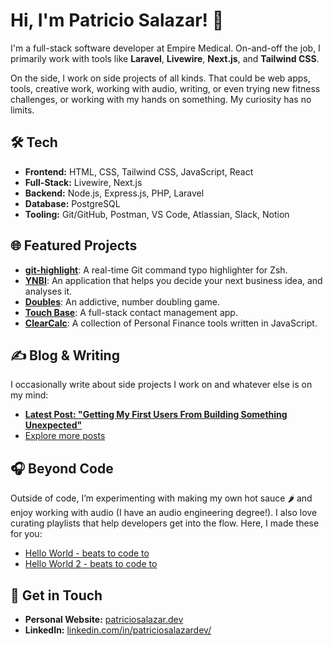 
# Hi, I'm Patricio Salazar! 👋

I'm a full-stack software developer at Empire Medical. On-and-off the job, I primarily work with tools like **Laravel**, **Livewire**, **Next.js**, and **Tailwind CSS**.

On the side, I work on side projects of all kinds. That could be web apps, tools, creative work, working with audio, writing, or even trying new fitness challenges, or working with my hands on something. My curiosity has no limits.

## 🛠 Tech
- **Frontend:** HTML, CSS, Tailwind CSS, JavaScript, React
 - **Full-Stack:** Livewire, Next.js
- **Backend:** Node.js, Express.js, PHP, Laravel
- **Database:** PostgreSQL
- **Tooling:** Git/GitHub, Postman, VS Code, Atlassian, Slack, Notion

## 🌐 Featured Projects
- **[git-highlight](https://patriciosebastian.github.io/git-highlight-website/)**: A real-time Git command typo highlighter for Zsh.
- **[YNBI](https://yournextbusinessidea.app/)**: An application that helps you decide your next business idea, and analyses it.
- **[Doubles](https://playdoubles.org/)**: An addictive, number doubling game.
- **[Touch Base](https://www.touchbaseapp.co/)**: A full-stack contact management app.
- **[ClearCalc](https://www.clearcalc.app/)**: A collection of Personal Finance tools written in JavaScript.

## ✍️ Blog & Writing
I occasionally write about side projects I work on and whatever else is on my mind:

- **[Latest Post: "Getting My First Users From Building Something Unexpected"](https://www.patriciosalazar.dev/blog/getting-my-first-users-from-building-something-unexpected)**
- [Explore more posts](https://www.patriciosalazar.dev/blog)

## 🎧 Beyond Code
Outside of code, I’m experimenting with making my own hot sauce 🌶️ and enjoy working with audio (I have an audio engineering degree!). I also love curating playlists that help developers get into the flow. Here, I made these for you:

- [Hello World - beats to code to](https://open.spotify.com/playlist/77hkmQ7eTgfvpjPXDPjSRT?si=ckGhVKy0RxueNSB0dYycQw)
- [Hello World 2 - beats to code to](https://open.spotify.com/playlist/3TWuzDL7v8DKhcFatC1g8D?si=yb19DuvpT66mzAXiCUXhew)

## 🔗 Get in Touch
- **Personal Website:** [patriciosalazar.dev](https://www.patriciosalazar.dev/)
- **LinkedIn:** [linkedin.com/in/patriciosalazardev/](https://www.linkedin.com/in/patriciosalazardev/)
